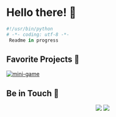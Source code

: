 # Hello there! 🌌

```python
#!/usr/bin/python
# -*- coding: utf-8 -*-
 Readme in progress

```

## Favorite Projects 📂

<a href="https://github.com/mcgb16/mini-game">
  <img align="center" src="https://github-readme-stats.vercel.app/api/pin/?username=poinc16&repo=mini-game&show_icons=true&line_height=27&title_color=6aa6f8&text_color=8a919a&icon_color=6aa6f8&bg_color=22272e" alt="mini-game" />
</a>

## Be in Touch 📱

<div align="center">
  <a href = "mailto:matheus.barrosc@gmail.com"><img src="https://img.shields.io/badge/-Gmail-%23333?style=for-the-badge&logo=gmail&logoColor=white" target="_blank"></a>
  <a href="https://www.linkedin.com/in/matheus-correa16/" target="_blank"><img src="https://img.shields.io/badge/-LinkedIn-%230077B5?style=for-the-badge&logo=linkedin&logoColor=white" target="_blank"></a>
</div>
